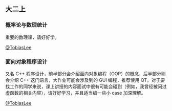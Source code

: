 ## 大二上

### 概率论与数理统计

重要的数理课，请好好学。

[@TobiasLee](https://github.com/TobiasLee)

### 面向对象程序设计

又名 C++ 程序设计，前半部分会介绍面向对象编程（OOP）的概念，后半部分则会介绍 C++ 这门语言，大作业可能会涉及到的 GUI 编程，推荐使用 QT。对于要找工作的同学来说，课上讲授的内容面试中很有可能会碰到（例如，我曾经被问过虚函数的相关内容），请好好学习，并且适当编一些小 case 加深理解。

[@TobiasLee](https://github.com/TobiasLee)